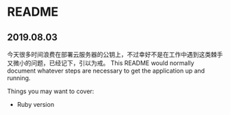 # README
## 2019.08.03
今天很多时间浪费在部署云服务器的公钥上，不过幸好不是在工作中遇到这类棘手又微小的问题，已经记下，引以为戒。
This README would normally document whatever steps are necessary to get the
application up and running.

Things you may want to cover:

* Ruby version

